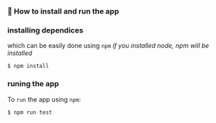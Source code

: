 
<h3>🚀 How to install and run the app</h3>

### installing dependices
which can be easily done using `npm` *if you installed node, npm will be installed*
```console
$ npm install
```

### runing the app
To `run` the app using `npm`:
```console
$ npm run test
```


